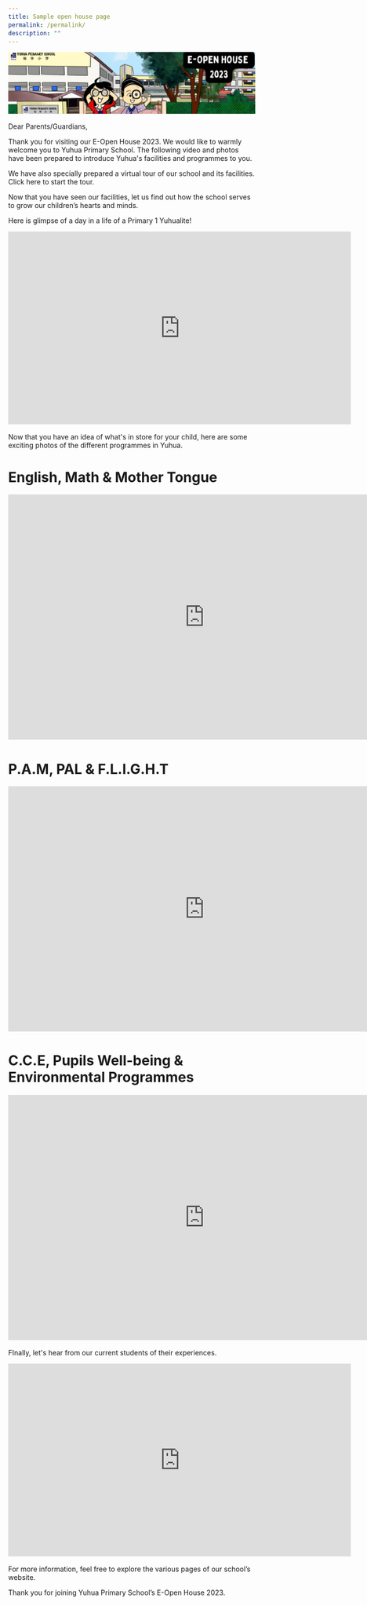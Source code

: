 ```yaml
---
title: Sample open house page
permalink: /permalink/
description: ""
---
```

![](/images/e-open%20house%20banner%202.png)

Dear Parents/Guardians,

Thank you for visiting our E-Open House 2023. We would like to warmly welcome you to Yuhua Primary School.
The following video and photos have been prepared to introduce Yuhua's facilities and programmes to you. 

We have also specially prepared a virtual tour of our school and its facilities. Click here to start the tour.



Now that you have seen our facilities, let us find out how the school serves to grow our children’s hearts and minds.

Here is glimpse of a day in a life of a Primary 1 Yuhualite!

<iframe allowfullscreen="" allow="accelerometer; autoplay; clipboard-write; encrypted-media; gyroscope; picture-in-picture; web-share" frameborder="0" title="YouTube video player" src="https://www.youtube.com/embed/OO1fvqpXaiI" height="393" width="699"></iframe>


Now that you have an idea of what's in store for your child, here are some exciting photos of the different programmes in Yuhua.

# English, Math &amp; Mother Tongue

<iframe src="https://docs.google.com/presentation/d/e/2PACX-1vRpAZvV56GY2FXwBd1UrmPaeLhGVK89zFrjL0mBGpz955GwQs8hYPqtSdQTrBwyhEPYm5VzHYWeju8n/embed?start=false&amp;loop=false&amp;delayms=5000" frameborder="0" width="800" height="500" allowfullscreen="true"></iframe>

# P.A.M, PAL &amp; F.L.I.G.H.T
<iframe src="https://docs.google.com/presentation/d/e/2PACX-1vRLRPSt78d6GcaZlBbdpOv8UhT7DB9AGO8E6zzoL4gnfd2Pl4GEkZvLP_-g30J9Cj6oBtx626fU7ciE/embed?start=false&amp;loop=false&amp;delayms=5000" frameborder="0" width="800" height="500" allowfullscreen="true"></iframe>

# C.C.E, Pupils Well-being &amp; Environmental Programmes 

<iframe src="https://docs.google.com/presentation/d/e/2PACX-1vSclLacvmVZmpOy_o7WZMswNzYmrW7-P_31I4OrJgx6fSSIoTpYlOKOYcvF826gWt0ii-tEUfOF2rbi/embed?start=false&amp;loop=false&amp;delayms=5000" frameborder="0" width="800" height="500" allowfullscreen="true"></iframe>

FInally, let's hear from our current students of their experiences.

<iframe allowfullscreen="" allow="accelerometer; autoplay; clipboard-write; encrypted-media; gyroscope; picture-in-picture; web-share" frameborder="0" title="YouTube video player" src="https://www.youtube.com/embed/ohAARen5CgE" height="393" width="699"></iframe>

For more information, feel free to explore the various pages of our school’s website.

Thank you for joining Yuhua Primary School’s E-Open House 2023.